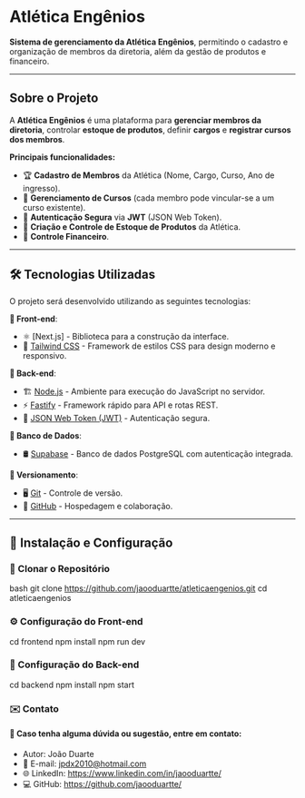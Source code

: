 # Atlética Engênios

**Sistema de gerenciamento da Atlética Engênios**, permitindo o cadastro e organização de membros da diretoria, além da gestão de produtos e financeiro.

---

## Sobre o Projeto

A **Atlética Engênios** é uma plataforma para **gerenciar membros da diretoria**, controlar **estoque de produtos**, definir **cargos** e **registrar cursos dos membros**.

**Principais funcionalidades:**
- 🏆 **Cadastro de Membros** da Atlética (Nome, Cargo, Curso, Ano de ingresso).
- 📖 **Gerenciamento de Cursos** (cada membro pode vincular-se a um curso existente).
- 🔑 **Autenticação Segura** via **JWT** (JSON Web Token).
- 📅 **Criação e Controle de Estoque de Produtos** da Atlética.
- 🎉 **Controle Financeiro**.

---

## 🛠️ Tecnologias Utilizadas

O projeto será desenvolvido utilizando as seguintes tecnologias:

**📌 Front-end**:
- ⚛️ [Next.js] - Biblioteca para a construção da interface.
- 🎨 [Tailwind CSS](https://tailwindcss.com/) - Framework de estilos CSS para design moderno e responsivo.

**📌 Back-end**:
- 🏗️ [Node.js](https://nodejs.org/en/) - Ambiente para execução do JavaScript no servidor.
- ⚡ [Fastify](https://www.fastify.io/) - Framework rápido para API e rotas REST.
- 🔑 [JSON Web Token (JWT)](https://jwt.io/) - Autenticação segura.

**📌 Banco de Dados**:
- 🛢️ [Supabase](https://supabase.com/) - Banco de dados PostgreSQL com autenticação integrada.

**📌 Versionamento**:
- 🖥️ [Git](https://git-scm.com/) - Controle de versão.
- 📂 [GitHub](https://github.com/) - Hospedagem e colaboração.

---

## 📌 Instalação e Configuração

### 🚀 Clonar o Repositório

bash
git clone https://github.com/jaooduartte/atleticaengenios.git
cd atleticaengenios

### ⚙️ Configuração do Front-end

cd frontend
npm install
npm run dev

### 🔧 Configuração do Back-end

cd backend
npm install
npm start

### ✉️ Contato

#### 📧 Caso tenha alguma dúvida ou sugestão, entre em contato:
- Autor: João Duarte
- 📩 E-mail: jpdx2010@hotmail.com
- 🌐 LinkedIn: https://www.linkedin.com/in/jaooduartte/
- 💻 GitHub: https://github.com/jaooduartte/
